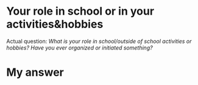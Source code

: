 # Your role in school or in your activities&hobbies

Actual question: _What is your role in school/outside of school activities or hobbies? Have you ever organized or initiated something?_


# My answer
